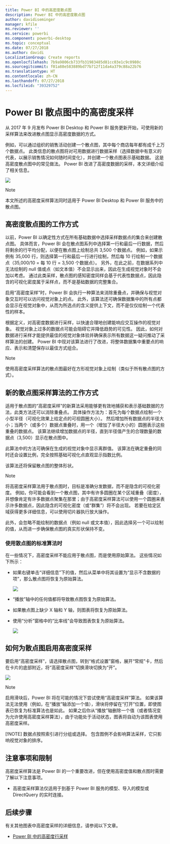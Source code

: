```yaml
---
title: Power BI 中的高密度散点图
description: Power BI 中的高密度散点图
author: davidiseminger
manager: kfile
ms.reviewer: ''
ms.service: powerbi
ms.component: powerbi-desktop
ms.topic: conceptual
ms.date: 07/27/2018
ms.author: davidi
LocalizationGroup: Create reports
ms.openlocfilehash: 7b9a9806cb733fb31983485d81cc03e1c9c0980c
ms.sourcegitcommit: f01a88e583889bd77b712f11da4a379c88a22b76
ms.translationtype: HT
ms.contentlocale: zh-CN
ms.lasthandoff: 07/27/2018
ms.locfileid: "39329752"
---
```

# <a name="high-density-sampling-in-power-bi-scatter-charts"></a>Power BI 散点图中的高密度采样
从 2017 年 9 月发布 Power BI Desktop 和 Power BI 服务更新开始，可使用新的采样算法来改进散点图显示高密度数据的方式。

例如，可以通过组织的销售活动创建一个散点图，其中每个商店每年都有成千上万个数据点。 此类信息的散点图将对可用数据进行数据采样（选择数据中有意义的代表，以展示销售情况如何随时间变化），并创建一个散点图表示基础数据。 这是高密度散点图中的常见做法。 Power BI 改进了高密度数据的采样，本文详细介绍了相关信息。

![](media/desktop-high-density-scatter-charts/high-density-scatter-charts_01.png)

> [!NOTE]
> 本文所述的高密度采样算法同时适用于 Power BI Desktop 和 Power BI 服务中的散点图。
> 
> 

## <a name="how-high-density-scatter-charts-work"></a>高密度散点图的工作方式
以前，Power BI 以确定性方式在所有基础数据中选择采样数据点的集合来创建散点图。 具体而言，Power BI 会在散点图系列中选择第一行和最后一行数据，然后将剩余的行平均分配，以便在散点图上绘制总共 3,500 个数据点。 例如，如果示例有 35,000 行，则选择第一行和最后一行进行绘制，然后每 10 行绘制一个数据点（35,000/10 = 每 10 行 = 3,500 个数据点）。 另外，在此之前，在数据系列中无法绘制的 null 值或点（如文本值）不会显示出来，因此在生成视觉对象时不会加以考虑。 通过此类采样，散点图的感知密度同样会基于代表性数据点，因此隐含的可视化密度属于采样点，而不是基础数据的完整集合。

启用“高密度采样”时，Power BI 会执行一种算法来消除重叠点，并确保与视觉对象交互时可以访问视觉对象上的点。 此外，该算法还可确保数据集中的所有点都会显示在视觉对象中，从而为所选点的含义提供上下文，而不是仅仅绘制一个代表性的样本。

根据定义，对高密度数据进行采样，以快速合理地创建能响应交互操作的视觉对象。 视觉对象上过多的数据点可能会阻碍它并降低趋势的可见性。 因此，如何对数据进行采样才能提供最佳的视觉对象体验并确保表示所有数据这一疑问推动了采样算法的创建。 Power BI 中现对该算法进行了改进，将整体数据集中重要点的响应、表示和清楚保存以最佳方式组合。

> [!NOTE]
> 使用高密度采样算法的散点图最好在方形视觉对象上绘制（类似于所有散点图的方式）。
> 
> 

## <a name="how-the-new-scatter-chart-sampling-algorithm-works"></a>新的散点图采样算法的工作方式
适用于散点图的“高密度采样”的新算法采用能够更有效地捕获和表示基础数据的方法，此类方法还可以消除重叠点。 具体操作方法为：首先为每个数据点绘制一个小型半径（可视化效果上给定点的可视圆圈大小）。 然后增加所有数据点的半径大小；当两个（或多个）数据点重叠时，用一个（增加了半径大小的）圆圈表示这些重叠的数据点。 该算法继续增加数据点的半径，直到半径值产生的合理数量的数据点（3,500）显示在散点图中。

此算法中的方法可确保在生成的视觉对象中显示离群值。 该算法在确定重叠的同时还会设置比例，完全按照基础可视化点直观显示指数比例。

该算法还将保留散点图的整体形状。

> [!NOTE]
> 将高密度采样算法用于散点图时，目标是准确分发数据，而不是隐含的可视化密度。 例如，你可能会看到一个散点图，其中有许多圆圈在某个区域重叠（密度），并想像肯定有许多数据点聚集在那里；由于高密度采样算法可以使用一个圆圈来表示许多数据点，因此隐含的可视化密度（或“群集”）将不会出现。 若要在给定区域获得更多详细信息，可以使用切片器执行放大操作。
> 
> 

此外，会忽略不能绘制的数据点（例如 null 或文本值），因此选择另一个可以绘制的值，从而进一步确保散点图的真实形状保持不变。

### <a name="when-the-standard-algorithm-for-scatter-charts-is-used"></a>使用散点图的标准算法时
在一些情况下，高密度采样不能应用于散点图，而是使用原始算法。 这些情况如下所示：

* 如果右键单击“详细信息”下的值，然后从菜单中将其设置为“显示不含数据的项”，那么散点图将恢复为原始算法。
  
  ![](media/desktop-high-density-scatter-charts/high-density-scatter-charts_02.png)
* “播放”轴中的任何值都将导致散点图恢复为原始算法。
* 如果散点图上缺少 X 轴和 Y 轴，则图表将恢复为原始算法。
* 使用“分析”窗格中的“比率线”会导致图表恢复为原始算法。
  
  ![](media/desktop-high-density-scatter-charts/high-density-scatter-charts_03.png)

## <a name="how-to-turn-on-high-density-sampling-for-a-scatter-chart"></a>如何为散点图启用高密度采样
要启用“高密度采样”，请选择散点图，转到“格式设置”窗格，展开“常规”卡，然后在卡片的底部附近，将“高密度采样”切换滑块切换为“开”。

![](media/desktop-high-density-scatter-charts/high-density-scatter-charts_04.png)

> [!NOTE]
> 启用滑块后，Power BI 将在可能的情况下尝试使用“高密度采样”算法。 如果该算法无法使用（例如，在“播放”轴添加一个值），滑块将停留在“打开”位置，即使图表已恢复为标准算法也是如此。 如果之后你从“播放”轴删除一个值（或者情况变为允许使用高密度采样算法），由于功能处于活动状态，图表将自动为该图表使用高密度采样。
> 
> [!NOTE]
> 数据点按照索引进行分组或选择。 包含图例不会影响算法采样，它只影响视觉对象的排序。
> 
> 

## <a name="considerations-and-limitations"></a>注意事项和限制
高密度采样算法是 Power BI 的一个重要改进，但在使用高密度值和散点图时需要了解以下注意事项。

* 高密度采样算法仅适用于到基于 Power BI 服务的模型、导入的模型或 DirectQuery 的实时连接。

## <a name="next-steps"></a>后续步骤
有关其他图表中高密度采样的详细信息，请参阅以下文章。

* [Power BI 中的高密度行采样](desktop-high-density-sampling.md)


